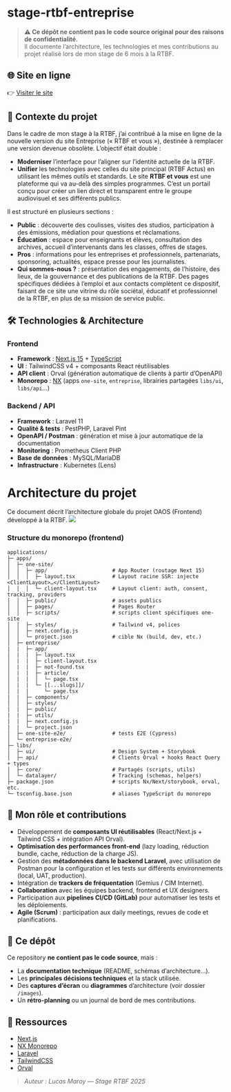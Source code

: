 # stage-rtbf-entreprise

> **⚠️ Ce dépôt ne contient pas le code source original pour des raisons de confidentialité.**  
> Il documente l’architecture, les technologies et mes contributions au projet réalisé lors de mon stage de 6 mois à la RTBF.

## 🌐 Site en ligne

👉 [Visiter le site](https://www.rtbf.be/et-vous)

## 📝 Contexte du projet
Dans le cadre de mon stage à la RTBF, j’ai contribué à la mise en ligne de la nouvelle version du site Entreprise (« RTBF et vous »), destinée à remplacer une version devenue obsolète.
L’objectif était double :
- **Moderniser** l’interface pour l’aligner sur l’identité actuelle de la RTBF.
- **Unifier** les technologies avec celles du site principal (RTBF Actus) en utilisant les mêmes outils et standards.
Le site **RTBF et vous** est une plateforme qui va au-delà des simples programmes. C’est un portail conçu pour créer un lien direct et transparent entre le groupe audiovisuel et ses différents publics.

Il est structuré en plusieurs sections :

- **Public** : découverte des coulisses, visites des studios, participation à des émissions, médiation pour questions et réclamations.
- **Éducation** : espace pour enseignants et élèves, consultation des archives, accueil d’intervenants dans les classes, offres de stages.
- **Pros** : informations pour les entreprises et professionnels, partenariats, sponsoring, actualités, espace presse pour les journalistes.
- **Qui sommes-nous ?** : présentation des engagements, de l’histoire, des lieux, de la gouvernance et des publications de la RTBF.
Des pages spécifiques dédiées à l’emploi et aux contacts complètent ce dispositif, faisant de ce site une vitrine du rôle sociétal, éducatif et professionnel de la RTBF, en plus de sa mission de service public.

## 🛠️ Technologies & Architecture

### Frontend
- **Framework** : [Next.js 15](https://nextjs.org/) + [TypeScript](https://www.typescriptlang.org/)
- **UI** : TailwindCSS v4 + composants React réutilisables
- **API client** : Orval (génération automatique de clients à partir d’OpenAPI)
- **Monorepo** : [NX](https://nx.dev/) (apps `one-site`, `entreprise`, librairies partagées `libs/ui`, `libs/api`…)

### Backend / API
- **Framework** : Laravel 11
- **Qualité & tests** : PestPHP, Laravel Pint
- **OpenAPI / Postman** : génération et mise à jour automatique de la documentation
- **Monitoring** : Prometheus Client PHP
- **Base de données** : MySQL/MariaDB
- **Infrastructure** : Kubernetes (Lens)

# Architecture du projet
Ce document décrit l’architecture globale du projet OAOS (Frontend) développé à la RTBF.
[![](https://mermaid.ink/img/pako:eNqFVdty2jAQ_RWNnpIpGLAxFz90JoG-ddI25KkhD8JeHAUjeSQ5hWbyQfmO_lhXvnAxhvgFJJ9zdrVnV36joYyABjRWLH0mD9O5IPjcPM4pS9OEh8xwKXRnTp9Iu_2V3BYv8o0Smu9PcD_hi5P9Ke6nLFyxGJwXLQW50qHiqdHkbtO5g41pETChc12jfUOa0aEUSx47C6YrMks4LjR5mBWMgqOzRZG-zazYss9tkXEPtaSAtuYG9ukdAFwEgDAKUsV1M8Q70GiDCx1yNdmmCrS-boL3jxTPEUBEJyeoghxI9spjsKL0qHSTpuReZgZULXoFXdiqZwu0r9MMCHNbYtCo9tP-XtaLEF76dkYQLMJsk1zxgfHkDxcRee2fEVwiXKD7Tmnxi27GxTZPJV8gNGUHTPgiAWyey2U8cBxLNqeH0qyqp22MhG3x4I7RG3L1Pf9PFAu5ADKb3deT3zFtx4QJR4vbDQLFm8sJ7rvjIIBb9mPl9HH46q01N5TrFE8oTvyoQOHej2ZAdK5FKoB1NDM8OSfwmYUVrm7hJ74dDGLdOZdV9Tl2rhZ3h2p06RzYTriQpr2UmYguAe1sM2V4mNSvij3GR8zjo-M4Osli_fR0Auzv1Fg5iU0h_Z1eI6qpgPYO3mtMirvZlivjOJhT0DwWZLbVBtbkC5kZqbYLKVfHnV7S3LwNLW-SV1GTH-qVJci7BxYa8isDtW1kenmLKshvF2VY_O9DB6S8QVokb6tGoi1uxAxDv0DZmwSHccVFfDRMtIVfKx7RwKgMWnQNas3skr5ZCH44nmENcxoQq6VWtofekZMy8VvKdUVTMoufabBkicZVlmJYmHKGZdxDMBioCXaEoUHP87u5CA3e6IYGbc_zne5gPB66va476A1HLbqlgTscOP1h3_dHuOmP-v57i_7Nw_acwcjzB-PhaDT23FG3673_B7YnI5c?type=png)](https://mermaid.live/edit#pako:eNqFVdty2jAQ_RWNnpIpGLAxFz90JoG-ddI25KkhD8JeHAUjeSQ5hWbyQfmO_lhXvnAxhvgFJJ9zdrVnV36joYyABjRWLH0mD9O5IPjcPM4pS9OEh8xwKXRnTp9Iu_2V3BYv8o0Smu9PcD_hi5P9Ke6nLFyxGJwXLQW50qHiqdHkbtO5g41pETChc12jfUOa0aEUSx47C6YrMks4LjR5mBWMgqOzRZG-zazYss9tkXEPtaSAtuYG9ukdAFwEgDAKUsV1M8Q70GiDCx1yNdmmCrS-boL3jxTPEUBEJyeoghxI9spjsKL0qHSTpuReZgZULXoFXdiqZwu0r9MMCHNbYtCo9tP-XtaLEF76dkYQLMJsk1zxgfHkDxcRee2fEVwiXKD7Tmnxi27GxTZPJV8gNGUHTPgiAWyey2U8cBxLNqeH0qyqp22MhG3x4I7RG3L1Pf9PFAu5ADKb3deT3zFtx4QJR4vbDQLFm8sJ7rvjIIBb9mPl9HH46q01N5TrFE8oTvyoQOHej2ZAdK5FKoB1NDM8OSfwmYUVrm7hJ74dDGLdOZdV9Tl2rhZ3h2p06RzYTriQpr2UmYguAe1sM2V4mNSvij3GR8zjo-M4Osli_fR0Auzv1Fg5iU0h_Z1eI6qpgPYO3mtMirvZlivjOJhT0DwWZLbVBtbkC5kZqbYLKVfHnV7S3LwNLW-SV1GTH-qVJci7BxYa8isDtW1kenmLKshvF2VY_O9DB6S8QVokb6tGoi1uxAxDv0DZmwSHccVFfDRMtIVfKx7RwKgMWnQNas3skr5ZCH44nmENcxoQq6VWtofekZMy8VvKdUVTMoufabBkicZVlmJYmHKGZdxDMBioCXaEoUHP87u5CA3e6IYGbc_zne5gPB66va476A1HLbqlgTscOP1h3_dHuOmP-v57i_7Nw_acwcjzB-PhaDT23FG3673_B7YnI5c)

### Structure du monorepo (frontend)
```text
applications/
├─ apps/
│  ├─ one-site/
│  │  ├─ app/                     # App Router (routage Next 15)
│  │  │  ├─ layout.tsx            # Layout racine SSR: injecte <ClientLayout>…</ClientLayout>
│  │  │  └─ client-layout.tsx     # Layout client: auth, consent, tracking, providers
│  │  ├─ public/                  # assets publics
│  │  ├─ pages/                   # Pages Router
│  │  ├─ scripts/                 # scripts client spécifiques one-site
│  │  ├─ styles/                  # Tailwind v4, polices
│  │  ├─ next.config.js
│  │  └─ project.json             # cible Nx (build, dev, etc.)
│  ├─ entreprise/
|  |  ├─ app/
│  |  |  ├─ layout.tsx
│  |  |  ├─ client-layout.tsx
│  |  |  ├─ not-found.tsx
│  |  |  ├─ article/
│  |  |  │  └─ page.tsx
│  |  |  └─ [[...slugs]]/
│  |  |     └─ page.tsx
|  |  ├─ components/
│  │  ├─ styles/
|  |  ├─ public/
|  |  ├─ utils/
|  |  ├─ next.config.js
|  |  └─ project.json
│  ├─ one-site-e2e/               # tests E2E (Cypress)
│  └─ entreprise-e2e/
├─ libs/
│  ├─ ui/                         # Design System + Storybook
│  ├─ api/                        # Clients Orval + hooks React Query + types
│  ├─ core/                       # Partagés (scripts, utils)
│  └─ datalayer/                  # Tracking (schemas, helpers)
├─ package.json                   # scripts Nx/Next/storybook, orval, etc.
└─ tsconfig.base.json             # aliases TypeScript du monorepo
```

## 🚀 Mon rôle et contributions
- Développement de **composants UI réutilisables** (React/Next.js + Tailwind CSS + intégration API Orval).
- **Optimisation des performances front-end** (lazy loading, réduction bundle, cache, réduction de la charge JS).
- Gestion des **métadonnées dans le backend Laravel**, avec utilisation de Postman pour la configuration et les tests sur différents environnements (local, UAT, production).
- Intégration de **trackers de fréquentation** (Gemius / CIM Internet).
- **Collaboration** avec les équipes backend, frontend et UX designers.
- Participation aux **pipelines CI/CD (GitLab)** pour automatiser les tests et les déploiements.
- **Agile (Scrum)** : participation aux daily meetings, revues de code et planifications.

## 📂 Ce dépôt
Ce repository **ne contient pas le code source**, mais :
- La **documentation technique** (README, schémas d’architecture…).
- Les **principales décisions techniques** et la stack utilisée.
- Des **captures d’écran** ou **diagrammes** d’architecture (voir dossier `/images`).
- Un **rétro-planning** ou un journal de bord de mes contributions.

## 🔗 Ressources
- [Next.js](https://nextjs.org/)
- [NX Monorepo](https://nx.dev/)
- [Laravel](https://laravel.com/)
- [TailwindCSS](https://tailwindcss.com/)
- [Orval](https://orval.dev/)

> _Auteur : Lucas Maroy — Stage RTBF 2025_
